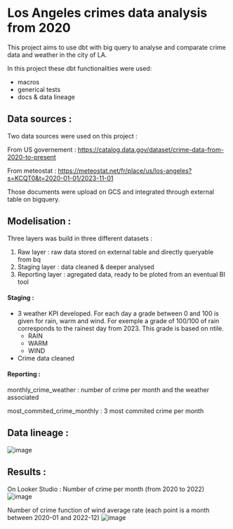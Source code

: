 # Los Angeles crimes data analysis from 2020

This project aims to use dbt with big query to analyse and comparate crime data and weather in the city of LA.

In this project these dbt functionalities were used:

  - macros
  - generical tests
  - docs & data lineage

## Data sources :

Two data sources were used on this project :
  
  From US governement : https://catalog.data.gov/dataset/crime-data-from-2020-to-present

  From meteostat : https://meteostat.net/fr/place/us/los-angeles?s=KCQT0&t=2020-01-01/2023-11-01

Those documents were upload on GCS and integrated through external table on bigquery.

## Modelisation :

Three layers was build in three different datasets : 
  1. Raw layer : raw data stored on external table and directly queryable from bq
  2. Staging layer : data cleaned & deeper analysed
  3. Reporting layer : agregated data, ready to be ploted from an eventual BI tool

#### Staging :

- 3 weather KPI developed. For each day a grade between 0 and 100 is given for rain, warm and wind. For exemple a grade of 100/100 of rain corresponds to the rainest day from 2023. This grade is based on ntile. 
     + RAIN
     + WARM
     + WIND
- Crime data cleaned
    
#### Reporting :

monthly_crime_weather : number of crime per month and the weather associated

most_commited_crime_monthly :  3 most commited crime per month 


## Data lineage :
![image](https://github.com/ah-portfolio/LA_crimes_data_with_dbt/assets/110063004/1905cd79-8d52-4341-9d4c-b03f2309652a)


## Results :
On Looker Studio :
Number of crime per month (from 2020 to 2022)
  ![image](https://github.com/ah-portfolio/LA_crimes_data_with_dbt/assets/110063004/11fa2646-0d2f-46ff-8e09-71db28ed7716)

Number of crime function of wind average rate (each point is a month between 2020-01 and 2022-12)
![image](https://github.com/ah-portfolio/LA_crimes_data_with_dbt/assets/110063004/8e782b04-35ae-4065-844c-de95526f9469)


